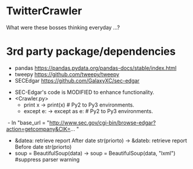 # TwitterCrawler
What were these bosses thinking everyday ...?


# 3rd party package/dependencies

- pandas    https://pandas.pydata.org/pandas-docs/stable/index.html
- tweepy    https://github.com/tweepy/tweepy
- SECEdgar  https://github.com/GalaxyXC/sec-edgar
 
* SEC-Edgar's code is MODIFIED to enhance functionality.
* <Crawler.py>
  - print x -> print(x)         # Py2 to Py3 environments.
  - except e: -> except as e:   # Py2 to Py3 environments.
  
  - In "base_url = "http://www.sec.gov/cgi-bin/browse-edgar?action=getcompany&CIK=... "
  - &datea: retrieve report After date str(priorto) -> &dateb: retrieve report Before date str(priorto)
  - soup = BeautifulSoup(data) -> soup = BeautifulSoup(data, "lxml") #suppress parser warning
